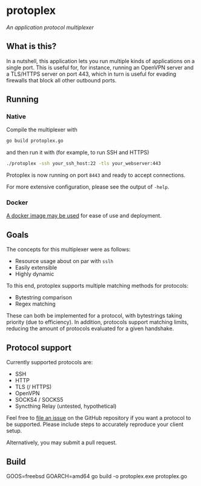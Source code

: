 # protoplex

*An application protocol multiplexer*

## What is this?

In a nutshell, this application lets you run multiple kinds of applications
on a single port. This is useful for, for instance, running an OpenVPN server
and a TLS/HTTPS server on port 443, which in turn is useful for evading
firewalls that block all other outbound ports.

## Running

### Native

Compile the multiplexer with

```bash
go build protoplex.go
```

and then run it with (for example, to run SSH and HTTPS)

```bash
./protoplex -ssh your_ssh_host:22 -tls your_webserver:443
```

Protoplex is now running on port `8443` and ready to accept connections.

For more extensive configuration, please see the output of `-help`.

### Docker

[A docker image may be used](https://hub.docker.com/r/pandentia/protoplex)
for ease of use and deployment.

## Goals

The concepts for this multiplexer were as follows:

- Resource usage about on par with `sslh`
- Easily extensible
- Highly dynamic

To this end, protoplex supports multiple matching methods for protocols:

- Bytestring comparison
- Regex matching

These can both be implemented for a protocol, with bytestrings taking
priority (due to efficiency). In addition, protocols support matching limits,
reducing the amount of protocols evaluated for a given handshake.

## Protocol support

Currently supported protocols are:

- SSH
- HTTP
- TLS (/ HTTPS)
- OpenVPN
- SOCKS4 / SOCKS5
- Syncthing Relay (untested, hypothetical)

Feel free to [file an issue](https://github.com/Pandentia/protoplex/issues/new)
on the GitHub repository if you want a protocol to be supported. Please include
steps to accurately reproduce your client setup.

Alternatively, you may submit a pull request.


## Build

GOOS=freebsd GOARCH=amd64 go build -o protoplex.exe protoplex.go
